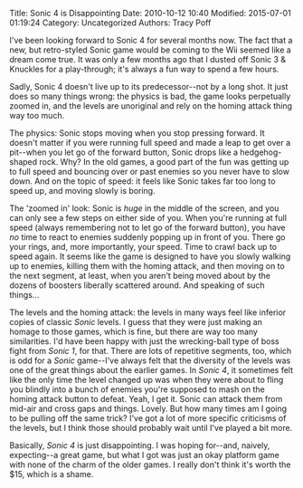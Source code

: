 Title: Sonic 4 is Disappointing
Date: 2010-10-12 10:40
Modified: 2015-07-01 01:19:24
Category: Uncategorized
Authors: Tracy Poff

I've been looking forward to Sonic 4 for several months now. The fact that a new, but retro-styled Sonic game would be coming to the Wii seemed like a dream come true. It was only a few months ago that I dusted off Sonic 3 & Knuckles for a play-through; it's always a fun way to spend a few hours.

Sadly, Sonic 4 doesn't live up to its predecessor--not by a long shot. It just does so many things wrong: the physics is bad, the game looks perpetually zoomed in, and the levels are unoriginal and rely on the homing attack thing way too much.

The physics: Sonic stops moving when you stop pressing forward. It doesn't matter if you were running full speed and made a leap to get over a pit--when you let go of the forward button, Sonic drops like a hedgehog-shaped rock. Why? In the old games, a good part of the fun was getting up to full speed and bouncing over or past enemies so you never have to slow down. And on the topic of speed: it feels like Sonic takes far too long to speed up, and moving slowly is boring.

The 'zoomed in' look: Sonic is *huge* in the middle of the screen, and you can only see a few steps on either side of you. When you're running at full speed (always remembering not to let go of the forward button), you have *no* time to react to enemies suddenly popping up in front of you. There go your rings, and, more importantly, your speed. Time to crawl back up to speed again. It seems like the game is designed to have you slowly walking up to enemies, killing them with the homing attack, and then moving on to the next segment, at least, when you aren't being moved about by the dozens of boosters liberally scattered around. And speaking of such things...

The levels and the homing attack: the levels in many ways feel like inferior copies of classic *Sonic* levels. I guess that they were just making an homage to those games, which is fine, but there are way too many similarities. I'd have been happy with just the wrecking-ball type of boss fight from *Sonic 1*, for that. There are lots of repetitive segments, too, which is odd for a *Sonic* game--I've always felt that the diversity of the levels was one of the great things about the earlier games. In *Sonic 4*, it sometimes felt like the only time the level changed up was when they were about to fling you blindly into a bunch of enemies you're supposed to mash on the homing attack button to defeat. Yeah, I get it. Sonic can attack them from mid-air and cross gaps and things. Lovely. But how many times am I going to be pulling off the same trick? I've got a lot of more specific criticisms of the levels, but I think those should probably wait until I've played a bit more.

Basically, *Sonic 4* is just disappointing. I was hoping for--and, naively, expecting--a great game, but what I got was just an okay platform game with none of the charm of the older games. I really don't think it's worth the $15, which is a shame.
